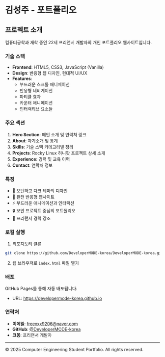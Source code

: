 # 김성주 - 포트폴리오

## 프로젝트 소개

컴퓨터공학과 재학 중인 22세 프리랜서 개발자의 개인 포트폴리오 웹사이트입니다.

### 기술 스택

- **Frontend**: HTML5, CSS3, JavaScript (Vanilla)
- **Design**: 반응형 웹 디자인, 현대적 UI/UX
- **Features**: 
  - 부드러운 스크롤 애니메이션
  - 반응형 네비게이션
  - 파티클 효과
  - 카운터 애니메이션
  - 인터랙티브 요소들

### 주요 섹션

1. **Hero Section**: 메인 소개 및 연락처 링크
2. **About**: 자기소개 및 통계
3. **Skills**: 기술 스택 카테고리별 정리
4. **Projects**: Rocky Linux 허니팟 프로젝트 상세 소개
5. **Experience**: 경력 및 교육 이력
6. **Contact**: 연락처 정보

### 특징

- 🎨 모던하고 다크 테마의 디자인
- 📱 완전 반응형 웹사이트
- ⚡ 부드러운 애니메이션과 인터랙션
- 🔒 보안 프로젝트 중심의 포트폴리오
- 💼 프리랜서 경력 강조

### 로컬 실행

1. 리포지토리 클론
```bash
git clone https://github.com/DeveloperMODE-korea/DeveloperMODE-korea.github.io.git
```

2. 웹 브라우저로 `index.html` 파일 열기

### 배포

GitHub Pages를 통해 자동 배포됩니다:
- URL: https://developermode-korea.github.io

### 연락처

- **이메일**: freexxx9206@naver.com
- **GitHub**: [@DeveloperMODE-korea](https://github.com/DeveloperMODE-korea)
- **크몽**: 프리랜서 개발자

---

© 2025 Computer Engineering Student Portfolio. All rights reserved.
